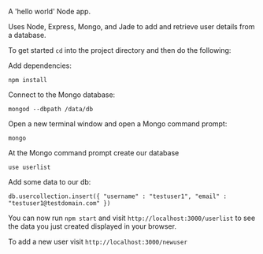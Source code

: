 A 'hello world' Node app.

Uses Node, Express, Mongo, and Jade to add and retrieve user details from a database.

To get started `cd` into the project directory and then do the following:

Add dependencies:

`npm install`

Connect to the Mongo database: 

`mongod --dbpath /data/db`

Open a new terminal window and open a Mongo command prompt:

`mongo`

At the Mongo command prompt create our database 

`use userlist`

Add some data to our db:

`db.usercollection.insert({ "username" : "testuser1", "email" : "testuser1@testdomain.com" })`

You can now run `npm start` and visit `http://localhost:3000/userlist` to see the data you just created displayed in your browser.

To add a new user visit `http://localhost:3000/newuser`
